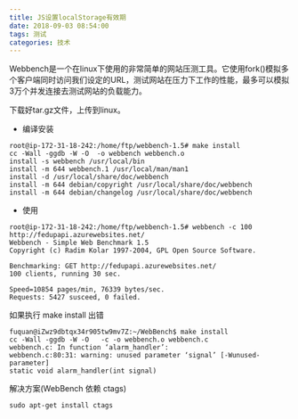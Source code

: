 ```yaml
---
title: JS设置localStorage有效期
date: 2018-09-03 08:54:00
tags: 测试
categories: 技术
---
```


  Webbench是一个在linux下使用的非常简单的网站压测工具。它使用fork()模拟多个客户端同时访问我们设定的URL，测试网站在压力下工作的性能，最多可以模拟3万个并发连接去测试网站的负载能力。  

  下载好tar.gz文件，上传到linux。  

<!-- more -->

* 编译安装
``` 
root@ip-172-31-18-242:/home/ftp/webbench-1.5# make install
cc -Wall -ggdb -W -O  -o webbench webbench.o  
install -s webbench /usr/local/bin    
install -m 644 webbench.1 /usr/local/man/man1    
install -d /usr/local/share/doc/webbench
install -m 644 debian/copyright /usr/local/share/doc/webbench
install -m 644 debian/changelog /usr/local/share/doc/webbench
```
* 使用
```
root@ip-172-31-18-242:/home/ftp/webbench-1.5# webbench -c 100 http://fedupapi.azurewebsites.net/
Webbench - Simple Web Benchmark 1.5
Copyright (c) Radim Kolar 1997-2004, GPL Open Source Software.

Benchmarking: GET http://fedupapi.azurewebsites.net/
100 clients, running 30 sec.

Speed=10854 pages/min, 76339 bytes/sec.
Requests: 5427 susceed, 0 failed.
```

如果执行 make install 出错
```
fuquan@iZwz9dbtqx34r905tw9mv7Z:~/WebBench$ make install
cc -Wall -ggdb -W -O   -c -o webbench.o webbench.c
webbench.c: In function ‘alarm_handler’:
webbench.c:80:31: warning: unused parameter ‘signal’ [-Wunused-parameter]
static void alarm_handler(int signal)
```

解决方案(WebBench 依赖 ctags)
```
sudo apt-get install ctags 
```